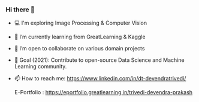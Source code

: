 ### Hi there 👋

- 💻 I'm exploring Image Processing & Computer Vision

- 🌱 I’m currently learning from GreatLearning & Kaggle

- 👯 I’m open to collaborate on various domain projects

- 🎯 Goal (2021): Contribute to open-source Data Science and Machine Learning community.

- 📫 How to reach me: https://www.linkedin.com/in/dt-devendratrivedi/

   E-Portfolio   : https://eportfolio.greatlearning.in/trivedi-devendra-prakash
